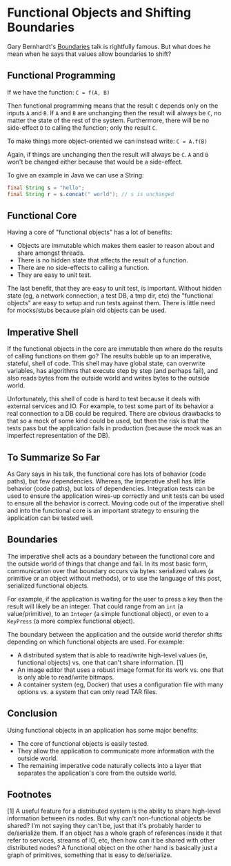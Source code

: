# Functional Objects and Shifting Boundaries

Gary Bernhardt's [Boundaries](https://www.destroyallsoftware.com/talks/boundaries) talk is rightfully famous. But what does he mean when he 
says that values allow boundaries to shift?

## Functional Programming

If we have the function: `C = f(A, B)`

Then functional programming means that the result `C` depends only on the inputs `A` and `B`. If `A` and `B` are unchanging then the result will always be `C`, no matter the state of the rest of the system. Furthermore, there will be no side-effect `D` to calling the function; only the result `C`.

To make things more object-oriented we can instead write: `C = A.f(B)`

Again, if things are unchanging then the result will always be `C`. `A` and `B` won't be changed either because that would be a side-effect.

To give an example in Java we can use a String:
```java
final String s = "hello";
final String r = s.concat(" world"); // s is unchanged
```

## Functional Core

Having a core of "functional objects" has a lot of benefits:
* Objects are immutable which makes them easier to reason about and share amongst threads.
* There is no hidden state that affects the result of a function.
* There are no side-effects to calling a function.
* They are easy to unit test.

The last benefit, that they are easy to unit test, is important. Without hidden state (eg, a network connection, a test DB, a tmp dir, etc) the "functional objects" are easy to setup and run tests against them. There is little need for mocks/stubs because plain old objects can be used.

## Imperative Shell

If the functional objects in the core are immutable then where do the results of calling functions on them go? The results bubble up to an imperative, stateful, shell of code. This shell may have global state, can overwrite variables, has algorithms that execute step by step (and perhaps fail), and also reads bytes from the outside world and writes bytes to the outside world.

Unfortunately, this shell of code is hard to test because it deals with external services and IO. For example, to test some part of its behavior a real connection to a DB could be required. There are obvious drawbacks to that so a mock of some kind could be used, but then the risk is that the tests pass but the application fails in production (because the mock was an imperfect representation of the DB).

## To Summarize So Far

As Gary says in his talk, the functional core has lots of behavior (code paths), but few dependencies. Whereas, the imperative shell has little behavior (code paths), but lots of dependencies. Integration tests can be used to ensure the application wires-up correctly and unit tests can be used to ensure all the behavior is correct. Moving code out of the imperative shell and into the functional core is an important strategy to ensuring the application can be tested well.

## Boundaries

The imperative shell acts as a boundary between the functional core and the outside world of things that change and fail. In its most basic form, communication over that boundary occurs via bytes: serialized values (a primitive or an object without methods), or to use the language of this post, serialized functional objects.

For example, if the application is waiting for the user to press a key then the result will likely be an integer. That could range from an `int` (a value/primitive), to an `Integer` (a simple functional object), or even to a `KeyPress` (a more complex functional object).

The boundary between the application and the outside world therefor shifts depending on which functional objects are used. For example:
* A distributed system that is able to read/write high-level values (ie, functional objects) vs. one that can't share information. [1]
* An image editor that uses a robust image format for its work vs. one that is only able to read/write bitmaps.
* A container system (eg, Docker) that uses a configuration file with many options vs. a system that can only read TAR files.

## Conclusion

Using functional objects in an application has some major benefits:
* The core of functional objects is easily tested.
* They allow the application to communicate more information with the outside world.
* The remaining imperative code naturally collects into a layer that separates the application's core from the outside world.

## Footnotes

[1] A useful feature for a distributed system is the ability to share high-level information between its nodes. But why can't non-functional objects be shared? I'm not saying they can't be, just that it's probably harder to de/serialize them. If an object has a whole graph of references inside it that refer to services, streams of IO, etc, then how can it be shared with other distributed nodes? A functional object on the other hand is basically just a graph of primitives, something that is easy to de/serialize.
